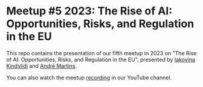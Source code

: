 # Meetup #5 2023: The Rise of AI: Opportunities, Risks, and Regulation in the EU

This repo contains the presentation of our fifth meetup in 2023 on "The Rise of AI: Opportunities, Risks, and Regulation in the EU", presented by [Iakovina Kindylidi](https://www.vda.pt/pt/equipa/international-advisers/iakovina-kindylidi/20701/) and [André Martins](https://andre-martins.github.io/).

You can also watch the meetup [recording](https://youtu.be/JEnRHtCOL-c) in our YouTube channel.
